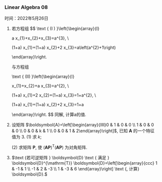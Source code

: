 ### Linear Algebra 08

时间：2022年5月26日

1. 若方程组
   $$
   \text { (I ) }\left\{\begin{array}{l}
   
   a x_{1}+x_{2}+x_{3}=a^{3}, \\
   
   (1+a) x_{1}+(1+a) x_{2}+2 x_{3}=a\left(a^{2}+1\right)
   
   \end{array}\right.
   
   
   与方程组
   
   
   \text { (II) }\left\{\begin{array}{l}
   
   x_{1}+x_{2}+a x_{3}=a^{2}, \\
   
   (1+a) x_{1}+2 x_{2}+(1+a) x_{3}=1+a^{2}, \\
   
   (1+a) x_{1}+(1+a) x_{2}+2 x_{3}=1+a
   
   \end{array}\right.
   $$
   同解, 计算a的值.

   

2. 设矩阵 $\boldsymbol{A}=\left[\begin{array}{llll}0 & 1 & 0 & 0 \\ 1 & 0 & 0 & 0 \\ 0 & 0 & k & 1 \\ 0 & 0 & 1 & 2\end{array}\right]$, 已知 $\boldsymbol{A}$ 的一个特征值为 3.
   (1) 求 $k$;

   (2) 求矩阵 $\boldsymbol{P}$, 使 $(\boldsymbol{A P})^{\mathrm{T}}(\boldsymbol{A P})$ 为对角矩阵.

3. $\text {若可逆矩阵 } \boldsymbol{D} \text { 满足 } \boldsymbol{D}^{\mathrm{T}} \boldsymbol{D}=\left[\begin{array}{ccc}
   1 & -1 & 1 \\
   -1 & 2 & -3 \\
   1 & -3 & 6
   \end{array}\right] \text {, 计算} \boldsymbol{D}.$
   
   

